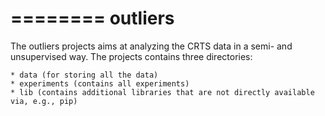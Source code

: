 ========
outliers
========

The outliers projects aims at analyzing the CRTS data in a semi- and unsupervised way. The projects contains three directories:

    * data (for storing all the data)
    * experiments (contains all experiments)
    * lib (contains additional libraries that are not directly available via, e.g., pip)

